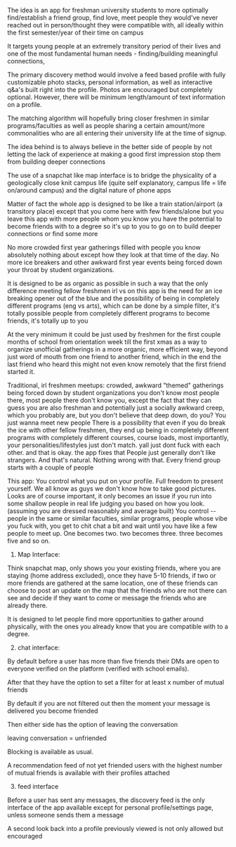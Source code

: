 The idea is an app for freshman university students to more optimally find/establish a friend group, find love, meet people they would've never reached out in person/thought they were compatible with, all ideally within the first semester/year of their time on campus

It targets young people at an extremely transitory period of their lives and one of the most fundamental human needs - finding/building meaningful connections,

The primary discovery method would involve a feed based profile with fully customizable photo stacks, personal information, as well as interactive q&a's built right into the profile. Photos are encouraged but completely optional. However, there will be minimum length/amount of text information on a profile.

The matching algorithm will hopefully bring closer freshmen in similar programs/faculties as well as people sharing a certain amount/more commonalities who are all entering their university life at the time of signup.

The idea behind is to always believe in the better side of people by not letting the lack of experience at making a good first impression stop them from building deeper connections

The use of a snapchat like map interface is to bridge the physicality of a geologically close knit campus life (quite self explanatory, campus life = life on/around campus) and the digital nature of phone apps

Matter of fact the whole app is designed to be like a train station/airport (a transitory place) except that you come here with few friends/alone but you leave this app with more people whom you know you have the potential to become friends with to a degree so it's up to you to go on to build deeper connections or find some more

No more crowded first year gatherings filled with people you know absolutely nothing about except how they look at that time of the day. No more ice breakers and other awkward first year events being forced down your throat by student organizations.

It is designed to be as organic as possible in such a way that the only difference meeting fellow freshmen irl vs on this app is the need for an ice breaking opener out of the blue and the possibility of being in completely different programs (eng vs arts), which can be done by a simple filter, it's totally possible people from completely different programs to become friends, it's totally up to you

At the very minimum it could be just used by freshmen for the first couple months of school from orientation week till the first xmas as a way to organize unofficial gatherings in a more organic, more efficient way, beyond just word of mouth from one friend to another friend, which in the end the last friend who heard this might not even know remotely that the first friend started it.

Traditional, irl freshmen meetups:
crowded, awkward "themed" gatherings being forced down by student organizations
you don't know most people there, most people there don't know you, except the fact that they can guess you are also freshman and potentially just a socially awkward creep, which you probably are, but you don't believe that deep down, do you? You just wanna meet new people
There is a possibility that even if you do break the ice with other fellow freshmen, they end up being in completely different programs with completely different courses, course loads, most importantly, your personalities/lifestyles just don't match. yall just dont fuck with each other. and that is okay. the app fixes that
People just generally don't like strangers. And that's natural. Nothing wrong with that. Every friend group starts with a couple of people

This app:
You control what you put on your profile. Full freedom to present yourself. We all know as guys we don't know how to take good pictures. Looks are of course important, it only becomes an issue if you run into some shallow people in real life judging you based on how you look. (assuming you are dressed reasonably and average built)
You control -- people in the same or similar faculties, similar programs, people whose vibe you fuck with, you get to chit chat a bit and wait until you have like a few people to meet up. One becomes two. two becomes three. three becomes five and so on.

1. Map Interface:

Think snapchat map, only shows you your existing friends, where you are staying (home address excluded), once they have 5-10 friends, if two or more friends are gathered at the same location, one of these friends can choose to post an update on the map that the friends who are not there can see and decide if they want to come or message the friends who are already there.

It is designed to let people find more opportunities to gather around physically, with the ones you already know that you are compatible with to a degree.

2. chat interface: 

By default before a user has more than five friends their DMs are open to everyone verified on the platform (verified with school emails).

After that they have the option to set a filter for at least x number of mutual friends

By default if you are not filtered out then the moment your message is delivered you become friended

Then either side has the option of leaving the conversation

leaving conversation = unfriended

Blocking is available as usual.

A recommendation feed of not yet friended users with the highest number of mutual friends is available with their profiles attached


3. feed interface

Before a user has sent any messages, the discovery feed is the only interface of the app available except for personal profile/settings page, unless someone sends them a message

A second look back into a profile previously viewed is not only allowed but encouraged

<!-- Verified by Devin AI - repo access and lint functionality confirmed -->

